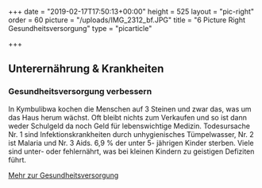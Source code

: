 +++
date = "2019-02-17T17:50:13+00:00"
height = 525
layout = "pic-right"
order = 60
picture = "/uploads/IMG_2312_bf.JPG"
title = "6 Picture Right Gesundheitsversorgung"
type = "picarticle"

+++
## **Unterernährung & Krankheiten**

### **Gesundheitsversorgung verbessern**

In Kymbulibwa kochen die Menschen auf 3 Steinen und zwar das, was um das Haus herum wächst. Oft bleibt nichts zum Verkaufen und so ist dann weder Schulgeld da noch Geld für lebenswichtige Medizin. Todesursache Nr. 1 sind Infektionskrankheiten durch unhygienisches Tümpelwasser, Nr. 2 ist Malaria und Nr. 3 Aids. 6,9 % der unter 5- jährigen Kinder sterben. Viele sind unter- oder fehlernährt, was bei kleinen Kindern zu geistigen Defiziten führt.

[Mehr zur Gesundheitsversorgun]()g